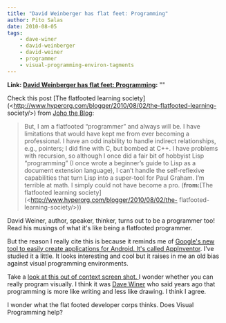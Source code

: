 ```yaml
---
title: "David Weinberger has flat feet: Programming"
author: Pito Salas
date: 2010-08-05
tags:
    - dave-winer
    - david-weinberger
    - david-weiner
    - programmer
    - visual-programming-environ-tagments
---
```


**Link: [David Weinberger has flat feet: Programming](None):** ""

Check this post [The flatfooted learning
society](<http://www.hyperorg.com/blogger/2010/08/02/the-flatfooted-learning-
society/>) from [Joho the Blog](<http://www.hyperorg.com/blogger/feed/>):

> But, I am a flatfooted “programmer” and always will be. I have limitations
> that would have kept me from ever becoming a professional. I have an odd
> inability to handle indirect relationships, e.g., pointers; I did fine with
> C, but bombed at C++. I have problems with recursion, so although I once did
> a fair bit of hobbyist Lisp “programming” (I once wrote a beginner’s guide
> to Lisp as a document extension language), I can’t handle the self-reflexive
> capabilities that turn Lisp into a super-tool for Paul Graham. I’m terrible
> at math. I simply could not have become a pro. (**from:**[The flatfooted
> learning society](<http://www.hyperorg.com/blogger/2010/08/02/the-
> flatfooted-learning-society/>))

David Weiner, author, speaker, thinker, turns out to be a programmer too! Read
his musings of what it's like being a flatfooted programmer.

But the reason I really cite this is because it reminds me of [Google's new
tool to easily create applications for Android. It's called
AppInventor](<http://appinventor.googlelabs.com/about/>). I've studied it a
little. It looks interesting and cool but it raises in me an old bias against
visual programming environments.

Take a [look at this out of context screen shot.
](<http://appinventor.googlelabs.com/learn/tutorials/molemash/MoleMashAssets/MoveMole.png>)I
wonder whether you can really program visually. I think it was [Dave
Winer](<http://www.scripting.com/>) who said years ago that programming is
more like writing and less like drawing. I think I agree.

I wonder what the flat footed developer corps thinks. Does Visual Programming
help?


